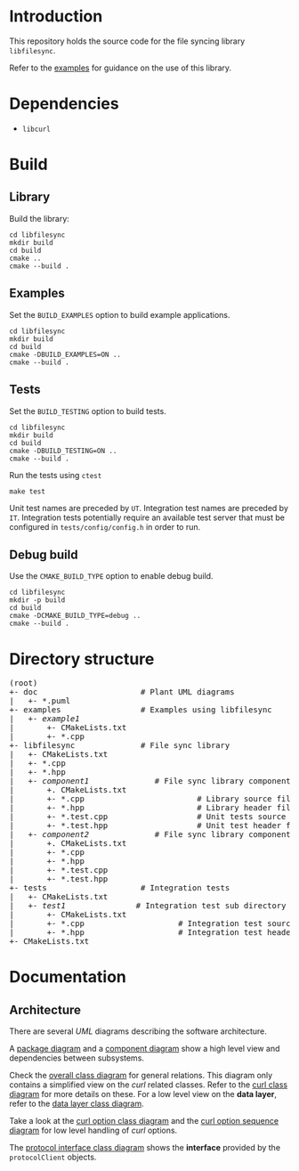 # Introduction

This repository holds the source code for the file syncing library `libfilesync`.

Refer to the [examples](#examples) for guidance on the use of this library.

# Dependencies

- `libcurl`

# Build

## Library

Build the library:
```shell
cd libfilesync
mkdir build
cd build
cmake ..
cmake --build .
```

## Examples

Set the `BUILD_EXAMPLES` option to build example applications.

```shell
cd libfilesync
mkdir build
cd build
cmake -DBUILD_EXAMPLES=ON ..
cmake --build .
```

## Tests

Set the `BUILD_TESTING` option to build tests.

```shell
cd libfilesync
mkdir build
cd build
cmake -DBUILD_TESTING=ON ..
cmake --build .
```

Run the tests using `ctest`
```shell
make test
```

Unit test names are preceded by `UT`.
Integration test names are preceded by `IT`. Integration tests potentially require an available test server that must be configured in `tests/config/config.h` in order to run.

## Debug build

Use the `CMAKE_BUILD_TYPE` option to enable debug build.

```shell
cd libfilesync
mkdir -p build
cd build
cmake -DCMAKE_BUILD_TYPE=debug ..
cmake --build .
```

# Directory structure

<pre>
(root)
+- doc                      # Plant UML diagrams
|   +- *.puml
+- examples                 # Examples using libfilesync
|   +- <em>example1</em>
|       +- CMakeLists.txt
|       +- *.cpp
+- libfilesync              # File sync library 
|   +- CMakeLists.txt
|   +- *.cpp
|   +- *.hpp
|   +- <em>component1</em>              # File sync library component sub directory
|       +. CMakeLists.txt
|       +- *.cpp                        # Library source file
|       +- *.hpp                        # Library header file
|       +- *.test.cpp                   # Unit tests source file
|       +- *.test.hpp                   # Unit test header file
|   +- <em>component2</em>              # File sync library component sub directory
|       +. CMakeLists.txt
|       +- *.cpp
|       +- *.hpp
|       +- *.test.cpp
|       +- *.test.hpp
+- tests                    # Integration tests
|   +- CMakeLists.txt
|   +- <em>test1</em>               # Integration test sub directory
|       +- CMakeLists.txt
|       +- *.cpp                    # Integration test source file
|       +- *.hpp                    # Integration test header file
+- CMakeLists.txt
</pre>

# Documentation

## Architecture

There are several <em>UML</em> diagrams describing the software architecture.

A [package diagram](doc/libfilesync-package.puml) and a [component diagram](doc/libfilesync-component.puml) show a high level view and dependencies between subsystems.

Check the [overall class diagram](doc/libfilesync-class.puml) for general relations. This diagram only contains a simplified view on the <em>curl</em> related classes. Refer to the [curl class diagram](doc/libfilesync-curl-class.puml) for more details on these.
For a low level view on the <b>data layer</b>, refer to the [data layer class diagram](doc/libfilesync-data-layer-class.puml).

Take a look at the [curl option class diagram](doc/libfilesync-curl-option-class.puml) and the [curl option sequence diagram](doc/libfilesync-curl-option-seq.puml) for low level handling of <em>curl</em> options.

The [protocol interface class diagram](doc/libfilesync-protocol-interface-class.puml) shows the <b>interface</b> provided by the `protocolClient` objects. 